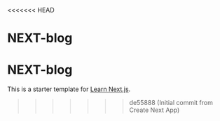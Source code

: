 <<<<<<< HEAD
# NEXT-blog

NEXT-blog
=======
This is a starter template for [Learn Next.js](https://nextjs.org/learn).
>>>>>>> de55888 (Initial commit from Create Next App)
